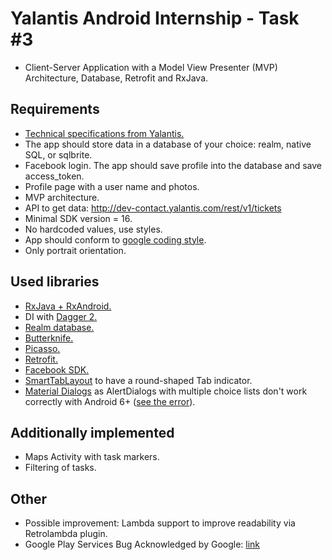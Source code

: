 # Yalantis Android Internship - Task #3
* Client-Server Application with a Model View Presenter (MVP) Architecture, Database, Retrofit and RxJava.

## Requirements
* [Technical specifications from Yalantis.](materials/YalantisAndroidInternship.Task3.pdf)
* The app should store data in a database of your choice: realm, native SQL, or sqlbrite.
* Facebook login. The app should save profile into the database and save access_token. 
* Profile page with a user name and photos.
* MVP architecture.
* API to get data: http://dev-contact.yalantis.com/rest/v1/tickets	
* Minimal SDK version = 16.
* No hardcoded values, use styles.
* App should conform to [google coding style](https://source.android.com/source/code-style.html).
* Only portrait orientation.

## Used libraries
* [RxJava + RxAndroid.](https://github.com/ReactiveX/RxAndroid)
* DI with [Dagger 2.](https://github.com/google/dagger)
* [Realm database.](https://github.com/realm/realm-java)
* [Butterknife.](https://github.com/JakeWharton/butterknife)
* [Picasso.](https://github.com/square/picasso)
* [Retrofit.](https://github.com/square/retrofit)
* [Facebook SDK.](https://developers.facebook.com/docs/android/getting-started)
* [SmartTabLayout](https://github.com/ogaclejapan/SmartTabLayout) to have a round-shaped Tab indicator.
* [Material Dialogs](https://github.com/afollestad/material-dialogs) as AlertDialogs with multiple choice lists don't work correctly with Android 6+ ([see the error](https://code.google.com/p/android/issues/detail?can=2&start=0&num=100&q=&colspec=ID%20Status%20Priority%20Owner%20Summary%20Stars%20Reporter%20Opened&groupby=&sort=&id=208886)).

## Additionally implemented
* Maps Activity with task markers.
* Filtering of tasks.

## Other
* Possible improvement: Lambda support to improve readability via Retrolambda plugin.
* Google Play Services Bug Acknowledged by Google: [link](http://stackoverflow.com/questions/37333220/googlesignatureverifier-signature-not-valid-message-not-using-the-google-maps-a)